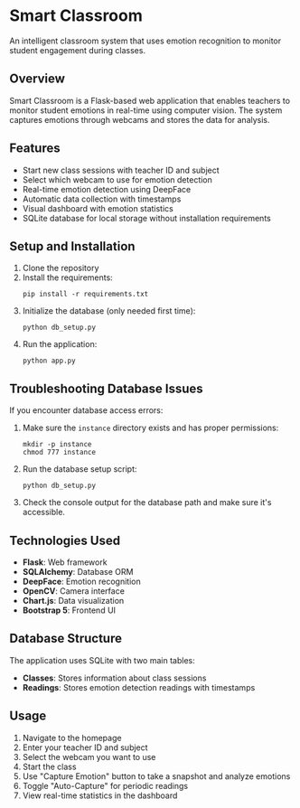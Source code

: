 # Smart Classroom

An intelligent classroom system that uses emotion recognition to monitor student engagement during classes.

## Overview

Smart Classroom is a Flask-based web application that enables teachers to monitor student emotions in real-time using computer vision. The system captures emotions through webcams and stores the data for analysis.

## Features

- Start new class sessions with teacher ID and subject
- Select which webcam to use for emotion detection
- Real-time emotion detection using DeepFace
- Automatic data collection with timestamps
- Visual dashboard with emotion statistics
- SQLite database for local storage without installation requirements

## Setup and Installation

1. Clone the repository
2. Install the requirements:
   ```
   pip install -r requirements.txt
   ```
3. Initialize the database (only needed first time):
   ```
   python db_setup.py
   ```
4. Run the application:
   ```
   python app.py
   ```

## Troubleshooting Database Issues

If you encounter database access errors:

1. Make sure the `instance` directory exists and has proper permissions:
   ```
   mkdir -p instance
   chmod 777 instance
   ```

2. Run the database setup script:
   ```
   python db_setup.py
   ```

3. Check the console output for the database path and make sure it's accessible.

## Technologies Used

- **Flask**: Web framework
- **SQLAlchemy**: Database ORM
- **DeepFace**: Emotion recognition
- **OpenCV**: Camera interface
- **Chart.js**: Data visualization
- **Bootstrap 5**: Frontend UI

## Database Structure

The application uses SQLite with two main tables:
- **Classes**: Stores information about class sessions
- **Readings**: Stores emotion detection readings with timestamps

## Usage

1. Navigate to the homepage
2. Enter your teacher ID and subject
3. Select the webcam you want to use
4. Start the class
5. Use "Capture Emotion" button to take a snapshot and analyze emotions
6. Toggle "Auto-Capture" for periodic readings
7. View real-time statistics in the dashboard